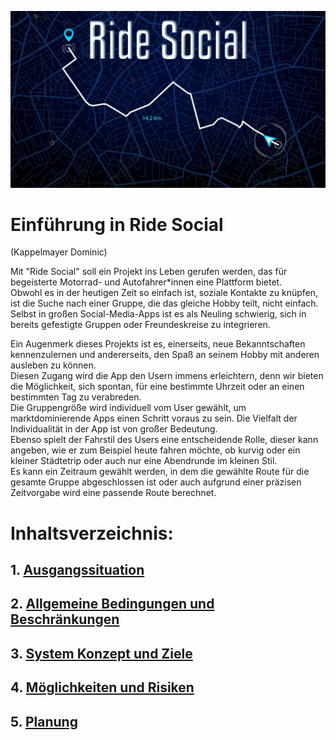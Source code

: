 ![Ride Social](Wallpaper_RideSocial.jpg)
# Einführung in Ride Social
(Kappelmayer Dominic)  
  
Mit "Ride Social" soll ein Projekt ins Leben gerufen werden, das für begeisterte Motorrad- und Autofahrer*innen eine Plattform bietet.  
Obwohl es in der heutigen Zeit so einfach ist, soziale Kontakte zu knüpfen, ist die Suche nach einer Gruppe, die das gleiche Hobby teilt, nicht einfach.  
Selbst in großen Social-Media-Apps ist es als Neuling schwierig, sich in bereits gefestigte Gruppen oder Freundeskreise zu integrieren. 
   
Ein Augenmerk dieses Projekts ist es, einerseits, neue Bekanntschaften kennenzulernen und andererseits, den Spaß an seinem Hobby mit anderen ausleben zu können.  
Diesen Zugang wird die App den Usern immens erleichtern, denn wir bieten die Möglichkeit, sich spontan, für eine bestimmte Uhrzeit oder an einen bestimmten Tag zu verabreden.  
Die Gruppengröße wird individuell vom User gewählt, um marktdominierende Apps einen Schritt voraus zu sein. Die Vielfalt der Individualität in der App ist von großer Bedeutung.  
Ebenso spielt der Fahrstil des Users eine entscheidende Rolle, dieser kann angeben, wie er zum Beispiel heute fahren möchte, ob kurvig oder ein kleiner Städtetrip oder auch nur
eine Abendrunde im kleinen Stil.  
Es kann ein Zeitraum gewählt werden, in dem die gewählte Route für die gesamte Gruppe abgeschlossen ist oder auch aufgrund einer präzisen Zeitvorgabe wird eine passende Route berechnet.  

# Inhaltsverzeichnis:
## 1. [Ausgangssituation](/Workspace/InitialSituation.md)
## 2. [Allgemeine Bedingungen und Beschränkungen](/Workspace/ConditionsAndConstraints.md)
## 3. [System Konzept und Ziele](/Workspace/ConceptAndObjectives.md)
## 4. [Möglichkeiten und Risiken](/Workspace/OpportunitiesAndRisks.md)
## 5. [Planung](/Workspace/Planning.md)
